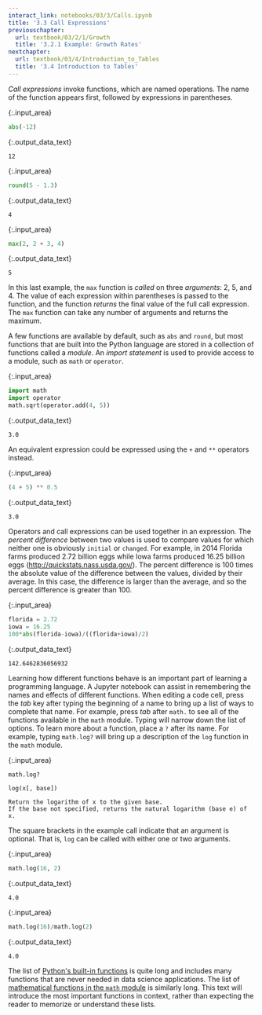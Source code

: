 ```yaml
---
interact_link: notebooks/03/3/Calls.ipynb
title: '3.3 Call Expressions'
previouschapter:
  url: textbook/03/2/1/Growth
  title: '3.2.1 Example: Growth Rates'
nextchapter:
  url: textbook/03/4/Introduction_to_Tables
  title: '3.4 Introduction to Tables'
---
```


*Call expressions* invoke functions, which are named operations. The name of the function appears first, followed by expressions in parentheses. 


{:.input_area}
```python
abs(-12)
```




{:.output_data_text}
```
12
```




{:.input_area}
```python
round(5 - 1.3)
```




{:.output_data_text}
```
4
```




{:.input_area}
```python
max(2, 2 + 3, 4)
```




{:.output_data_text}
```
5
```



In this last example, the `max` function is *called* on three *arguments*: 2, 5, and 4. The value of each expression within parentheses is passed to the function, and the function *returns* the final value of the full call expression. The `max` function can take any number of arguments and returns the maximum.

A few functions are available by default, such as `abs` and `round`, but most functions that are built into the Python language are stored in a collection of functions called a *module*. An *import statement* is used to provide access to a module, such as `math` or `operator`.


{:.input_area}
```python
import math
import operator
math.sqrt(operator.add(4, 5))
```




{:.output_data_text}
```
3.0
```



An equivalent expression could be expressed using the `+` and `**` operators instead.


{:.input_area}
```python
(4 + 5) ** 0.5
```




{:.output_data_text}
```
3.0
```



Operators and call expressions can be used together in an expression. The *percent difference* between two values is used to compare values for which neither one is obviously `initial` or `changed`. For example, in 2014 Florida farms produced 2.72 billion eggs while Iowa farms produced 16.25 billion eggs (http://quickstats.nass.usda.gov/). The percent difference is 100 times the absolute value of the difference between the values, divided by their average. In this case, the difference is larger than the average, and so the percent difference is greater than 100.


{:.input_area}
```python
florida = 2.72
iowa = 16.25
100*abs(florida-iowa)/((florida+iowa)/2)
```




{:.output_data_text}
```
142.6462836056932
```



Learning how different functions behave is an important part of learning a programming language. A Jupyter notebook can assist in remembering the names and effects of different functions. When editing a code cell, press the *tab* key after typing the beginning of a name to bring up a list of ways to complete that name. For example, press *tab* after `math.` to see all of the functions available in the `math` module. Typing will narrow down the list of options. To learn more about a function, place a `?` after its name. For example, typing `math.log?` will bring up a description of the `log` function in the `math` module.


{:.input_area}
```python
math.log?
```

    log(x[, base])

    Return the logarithm of x to the given base.
    If the base not specified, returns the natural logarithm (base e) of x.

The square brackets in the example call indicate that an argument is optional. That is, `log` can be called with either one or two arguments.


{:.input_area}
```python
math.log(16, 2)
```




{:.output_data_text}
```
4.0
```




{:.input_area}
```python
math.log(16)/math.log(2)
```




{:.output_data_text}
```
4.0
```



The list of [Python's built-in functions](https://docs.python.org/3/library/functions.html) is quite long and includes many functions that are never needed in data science applications. The list of [mathematical functions in the `math` module](https://docs.python.org/3/library/math.html) is similarly long. This text will introduce the most important functions in context, rather than expecting the reader to memorize or understand these lists.
